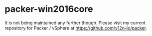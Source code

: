 # packer-win2016core
It is not being maintained any further though. Please visit my current repository for Packer / vSphere at https://github.com/v12n-io/packer.
